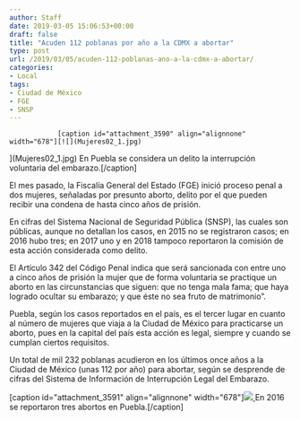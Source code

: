 ```yaml
---
author: Staff
date: 2019-03-05 15:06:53+00:00
draft: false
title: "Acuden 112 poblanas por año a la CDMX a abortar"
type: post
url: /2019/03/05/acuden-112-poblanas-ano-a-la-cdmx-a-abortar/
categories:
- Local
tags:
- Ciudad de México
- FGE
- SNSP
---
```



				[caption id="attachment_3590" align="alignnone" width="678"][![](Mujeres02_1.jpg)
](Mujeres02_1.jpg) En Puebla se considera un delito la interrupción voluntaria del embarazo.[/caption]

El mes pasado, la Fiscalía General del Estado (FGE) inició proceso penal a dos mujeres, señaladas por presunto aborto, delito por el que pueden recibir una condena de hasta cinco años de prisión.

En cifras del Sistema Nacional de Seguridad Pública (SNSP), las cuales son públicas, aunque no detallan los casos, en 2015 no se registraron casos; en 2016 hubo tres; en 2017 uno y en 2018 tampoco reportaron la comisión de esta acción considerada como delito.

El Artículo 342 del Código Penal indica que será sancionada con entre uno a cinco años de prisión la mujer que de forma voluntaria se practique un aborto en las circunstancias que siguen: que no tenga mala fama; que haya logrado ocultar su embarazo; y que éste no sea fruto de matrimonio”.

Puebla, según los casos reportados en el país, es el tercer lugar en cuanto al número de mujeres que viaja a la Ciudad de México para practicarse un aborto, pues en la capital del país esta acción es legal, siempre y cuando se cumplan ciertos requisitos.

Un total de mil 232 poblanas acudieron en los últimos once años a la Ciudad de México (unas 112 por año) para abortar, según se desprende de cifras del Sistema de Información de Interrupción Legal del Embarazo.

[caption id="attachment_3591" align="alignnone" width="678"][![](Mujeres02_2.jpg)
](Mujeres02_2.jpg) En 2016 se reportaron tres abortos en Puebla.[/caption]		
